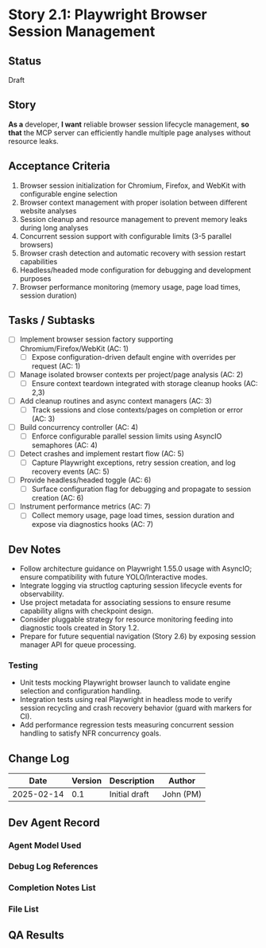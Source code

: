 # Story 2.1: Playwright Browser Session Management

## Status
Draft

## Story
**As a** developer,
**I want** reliable browser session lifecycle management,
**so that** the MCP server can efficiently handle multiple page analyses without resource leaks.

## Acceptance Criteria
1. Browser session initialization for Chromium, Firefox, and WebKit with configurable engine selection
2. Browser context management with proper isolation between different website analyses
3. Session cleanup and resource management to prevent memory leaks during long analyses
4. Concurrent session support with configurable limits (3-5 parallel browsers)
5. Browser crash detection and automatic recovery with session restart capabilities
6. Headless/headed mode configuration for debugging and development purposes
7. Browser performance monitoring (memory usage, page load times, session duration)

## Tasks / Subtasks
- [ ] Implement browser session factory supporting Chromium/Firefox/WebKit (AC: 1)
  - [ ] Expose configuration-driven default engine with overrides per request (AC: 1)
- [ ] Manage isolated browser contexts per project/page analysis (AC: 2)
  - [ ] Ensure context teardown integrated with storage cleanup hooks (AC: 2,3)
- [ ] Add cleanup routines and async context managers (AC: 3)
  - [ ] Track sessions and close contexts/pages on completion or error (AC: 3)
- [ ] Build concurrency controller (AC: 4)
  - [ ] Enforce configurable parallel session limits using AsyncIO semaphores (AC: 4)
- [ ] Detect crashes and implement restart flow (AC: 5)
  - [ ] Capture Playwright exceptions, retry session creation, and log recovery events (AC: 5)
- [ ] Provide headless/headed toggle (AC: 6)
  - [ ] Surface configuration flag for debugging and propagate to session creation (AC: 6)
- [ ] Instrument performance metrics (AC: 7)
  - [ ] Collect memory usage, page load times, session duration and expose via diagnostics hooks (AC: 7)

## Dev Notes
- Follow architecture guidance on Playwright 1.55.0 usage with AsyncIO; ensure compatibility with future YOLO/Interactive modes.
- Integrate logging via structlog capturing session lifecycle events for observability.
- Use project metadata for associating sessions to ensure resume capability aligns with checkpoint design.
- Consider pluggable strategy for resource monitoring feeding into diagnostic tools created in Story 1.2.
- Prepare for future sequential navigation (Story 2.6) by exposing session manager API for queue processing.

### Testing
- Unit tests mocking Playwright browser launch to validate engine selection and configuration handling.
- Integration tests using real Playwright in headless mode to verify session recycling and crash recovery behavior (guard with markers for CI).
- Add performance regression tests measuring concurrent session handling to satisfy NFR concurrency goals.

## Change Log
| Date | Version | Description | Author |
|------|---------|-------------|--------|
| 2025-02-14 | 0.1 | Initial draft | John (PM) |

## Dev Agent Record

### Agent Model Used

### Debug Log References

### Completion Notes List

### File List

## QA Results

